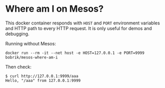 # Where am I on Mesos?

This docker container responds with `HOST` and `PORT` environment variables
and HTTP path to every HTTP request. It is only useful for demos and debugging.

Running without Mesos:

```
docker run --rm -it --net host -e HOST=127.0.0.1 -e PORT=9999 bobrik/mesos-where-am-i
```

Then check:

```
$ curl http://127.0.0.1:9999/aaa
Hello, "/aaa" from 127.0.0.1:9999
```
